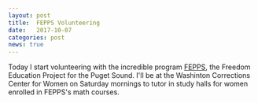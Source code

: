 ```yaml
---
layout: post
title:  FEPPS Volunteering
date:   2017-10-07
categories: post
news: true
---
```

Today I start volunteering with the incredible program [FEPPS](http://www.fepps.org), the Freedom Education Project for the Puget Sound. I'll be at the Washinton Corrections Center for Women on  Saturday mornings to tutor in study halls for women enrolled in FEPPS's math courses.
